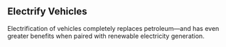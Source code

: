## Electrify Vehicles

Electrification of vehicles completely replaces petroleum—and has even greater benefits when paired with renewable electricity generation.
